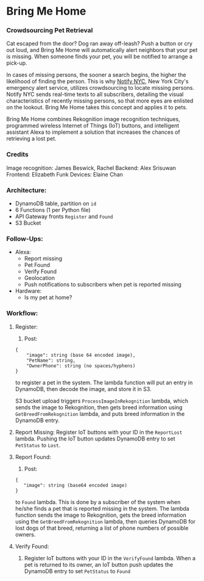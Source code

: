 # Bring Me Home 
### Crowdsourcing Pet Retrieval

Cat escaped from the door? Dog ran away off-leash? Push a button or cry out loud, and Bring Me Home will automatically alert neighbors that your pet is missing. When someone finds your pet, you will be notified to arrange a pick-up.

In cases of missing persons, the sooner a search begins, the higher the likelihood of finding the person. This is why <a href="https://a858-nycnotify.nyc.gov/notifynyc/">Notify NYC</a>, New York City's emergency alert service, utilizes crowdsourcing to locate missing persons. Notify NYC sends real-time texts to all subscribers, detailing the visual characteristics of recently missing persons, so that more eyes are enlisted on the lookout. Bring Me Home takes this concept and applies it to pets.

Bring Me Home combines Rekognition image recognition techniques, programmed wireless Internet of Things (IoT) buttons, and intelligent assistant Alexa to implement a solution that increases the chances of retrieving a lost pet.

### Credits

Image recognition: James Beswick, Rachel
Backend: Alex Srisuwan
Frontend: Elizabeth Funk
Devices: Elaine Chan

### Architecture:

* DynamoDB table, partition on `id`
* 6 Functions (1 per Python file)
* API Gateway fronts `Register` and `Found`
* S3 Bucket

### Follow-Ups:

* Alexa:
  * Report missing
  * Pet Found
  * Verify Found
  * Geolocation
  * Push notifications to subscribers when pet is reported missing
* Hardware:
  * Is my pet at home?

### Workflow:

 1. Register:

    1. Post:
    ```
    {
        "image": string (base 64 encoded image),
        "PetName": string,
        "OwnerPhone": string (no spaces/hyphens)
    }
    ```
    to register a pet in the system. The lambda function will put an entry in DynamoDB, then decode the image, and store it in S3.

    S3 bucket upload triggers `ProcessImageInRekognition` lambda, which sends the image to Rekognition, then gets breed information using `GetBreedFromRekognition` lambda, and puts breed information in the DynamoDB entry.

2. Report Missing: 
    Register IoT buttons with your ID in the `ReportLost` lambda.
    Pushing the IoT button updates DynamoDB entry to set `PetStatus` to `Lost`.

3. Report Found:

     1. Post:
     ```
     {
        "image": string (base64 encoded image)
     }
    ```
    to `Found` lambda. This is done by a subscriber of the system when he/she finds a pet that is reported missing in the system. The lambda function sends the image to Rekognition, gets the breed information using the `GetBreedFromRekognition` lambda, then queries DynamoDB for lost dogs of that breed, returning a list of phone numbers of possible owners.

4. Verify Found:
    1. Register IoT buttons with your ID in the `VerifyFound` lambda. When a pet is returned to its owner, an IoT button push updates the DynamoDB entry to set `PetStatus` to `Found`